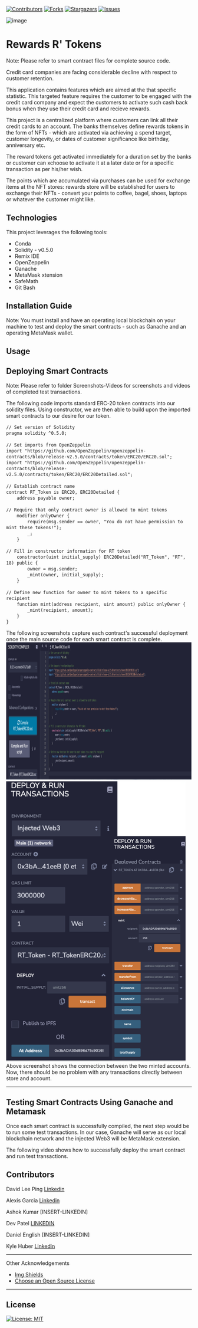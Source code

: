 
<!-- Find and Replace All [repo_name] -->
<!-- Replace [product-screenshot] [product-url] -->
<!-- Other Badgets https://naereen.github.io/badges/ -->
[![Contributors][contributors-shield]][contributors-url]
[![Forks][forks-shield]][forks-url]
[![Stargazers][stars-shield]][stars-url]
[![Issues][issues-shield]][issues-url]


![image](https://user-images.githubusercontent.com/96163075/171256156-cd9562d6-07f9-405f-ae11-482c17c2633f.png)



# Rewards R' Tokens
Note: Please refer to smart contract files for complete source code.

Credit card companies are facing considerable decline with respect to customer retention.

This application contains features which are aimed at the that specific statistic.  This targeted feature requires the customer to be engaged with the credit card company and expect the customers to activate such cash back bonus when they use their credit card and recieve rewards.  

This project is a centralized platform where customers can link all their credit cards to an account.  The banks themselves define rewards tokens in the form of NFTs - which are activated via achieving a spend target, customer longevity, or dates of customer significance like birthday, anniversary etc.

The reward tokens get activated immediately for a duration set by the banks or customer can xchoose to activate it at a later date or for a specific transaction as per his/her wish.

The points which are accumulated via purchases can be used for exchange items at the NFT stores: rewards store will be established for users to exchange their NFTs - convert your points to coffee, bagel, shoes, laptops or whatever the customer might like.

## Technologies

This project leverages the following tools:

- Conda
- Solidity - v0.5.0
- Remix IDE
- OpenZeppelin
- Ganache
- MetaMask xtension
- SafeMath
- Git Bash

## Installation Guide

Note: You must install and have an operating local blockchain on your machine to test and deploy the smart contracts - such as Ganache and an operating MetaMask wallet.

## Usage
## Deploying Smart Contracts

Note: Please refer to folder Screenshots-Videos for screenshots and videos of completed test transactions.

The following code imports standard ERC-20 token contracts into our solidity files. Using constructor, we are then able to build upon the imported smart contracts to our desire for our token.

```solidity
// Set version of Solidity
pragma solidity ^0.5.0;

// Set imports from OpenZeppelin
import "https://github.com/OpenZeppelin/openzeppelin-contracts/blob/release-v2.5.0/contracts/token/ERC20/ERC20.sol";
import "https://github.com/OpenZeppelin/openzeppelin-contracts/blob/release-v2.5.0/contracts/token/ERC20/ERC20Detailed.sol";

// Establish contract name
contract RT_Token is ERC20, ERC20Detailed {
    address payable owner;

// Require that only contract owner is allowed to mint tokens
    modifier onlyOwner {
        require(msg.sender == owner, "You do not have permission to mint these tokens!");
        _;
    }

// Fill in constructor information for RT token
    constructor(uint initial_supply) ERC20Detailed("RT_Token", "RT", 18) public {
        owner = msg.sender;
        _mint(owner, initial_supply);
    }

// Define new function for owner to mint tokens to a specific recipient
    function mint(address recipient, uint amount) public onlyOwner {
        _mint(recipient, amount);
    }
}
```


The following screenshots capture each contract's successful deployment once the main source code for each smart contract is complete.
![](https://github.com/Alexisg324/Rewards-R-Tokens/blob/main/Images/Screen%20Shot%202022-06-08%20at%201.07.29%20PM.png)
![](https://github.com/Alexisg324/Rewards-R-Tokens/blob/main/Images/Screen%20Shot%202022-06-08%20at%201.07.42%20PM.png)
Above screenshot shows the connection between the two minted accounts.  Now, there should be no problem with any transactions directly between store and account.  

---

## Testing Smart Contracts Using Ganache and Metamask

Once each smart contract is successfully compiled, the next step would be to run some test transactions. In our case, Ganache will serve as our local blockchain network and the injected Web3 will be MetaMask extension. 

The following video shows how to successfully deploy the smart contract and run test transactions.




## Contributors
David Lee Ping [Linkedin](https://www.linkedin.com/in/david-lee-ping/)

Alexis Garcia [Linkedin](https://www.linkedin.com/in/alexis-rose-garcia/)

Ashok Kumar  [INSERT-LINKEDIN]

Dev Patel [LINKEDIN](https://www.linkedin.com/in/dev-patel-sanjose/)

Daniel English [INSERT-LINKEDIN]

Kyle Huber  [Linkedin](https://www.linkedin.com/in/huberkyle/)

---
Other Acknowledgements
* [Img Shields](https://shields.io)
* [Choose an Open Source License](https://choosealicense.com)

<!-- MARKDOWN LINKS & IMAGES -->
<!-- https://www.markdownguide.org/basic-syntax/#reference-style-links -->
[contributors-shield]: https://img.shields.io/github/contributors/davidlp94/18-Blockchain-With-Python.svg?style=for-the-badge
[contributors-url]: https://github.com/davidlp94/18-Blockchain-With-Python/graphs/contributors
[forks-shield]: https://img.shields.io/github/forks/davidlp94/18-Blockchain-With-Python.svg?style=for-the-badge
[forks-url]: https://github.com/davidlp94/18-Blockchain-With-Python/network/members
[stars-shield]: https://img.shields.io/github/stars/davidlp94/18-Blockchain-With-Python.svg?style=for-the-badge
[stars-url]: https://github.com/davidlp94/18-Blockchain-With-Python/stargazers
[issues-shield]: https://img.shields.io/github/issues/davidlp94/18-Blockchain-With-Python/network/members?style=for-the-badge
[issues-url]: https://github.com/davidlp94/18-Blockchain-With-Python/issues
[license-url]: https://choosealicense.com/licenses/mit/#

---
## License

[![License: MIT](https://img.shields.io/badge/License-MIT-blue.svg)](https://opensource.org/licenses/MIT)
